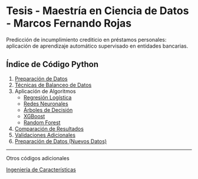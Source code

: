 # Tesis - Maestría en Ciencia de Datos - Marcos Fernando Rojas

Predicción de incumplimiento crediticio en préstamos personales: aplicación de aprendizaje automático supervisado en entidades bancarias.


## Índice de Código Python

1. [Preparación de Datos](./1.%20TESIS%20DE%20INVESTIGACION%20-%20PREPARACIÓN%20DE%20DATOS.ipynb)   
2. [Técnicas de Balanceo de Datos](./3.%20TESIS%20DE%20INVESTIGACION%20-%20TECNICAS%20DE%20BALANCEO%20DE%20DATOS.ipynb)
3. Aplicación de Algoritmos
   - [Regresión Logística](./4.%20TESIS%20DE%20INVESTIGACION%20-%20REGRESION%20LOGISTICA.ipynb)
   - [Redes Neuronales](./7.%20TESIS%20DE%20INVESTIGACION%20-%20REDES%20NEURONALES.ipynb)
   - [Árboles de Decisión](./5.%20TESIS%20DE%20INVESTIGACION%20-%20ARBOLES%20DE%20DECISION.ipynb)
   - [XGBoost](./8.%20TESIS%20DE%20INVESTIGACION%20-%20XGBOOST.ipynb)
   - [Random Forest](./6.%20TESIS%20DE%20INVESTIGACION%20-%20RANDOM%20FOREST.ipynb)
4. [Comparación de Resultados](./10.%20TESIS%20DE%20INVESTIGACION%20-%20COMPARACIÓN%20DE%20RESULTADOS.ipynb)
5. [Validaciones Adicionales](./12.%20TESIS%20DE%20INVESTIGACION%20-%20VALIDACIONES%20ADICIONALES.ipynb)
6. [Preparación de Datos (Nuevos Datos)](./9.%20TESIS%20DE%20INVESTIGACION%20-%20PREPARACIÓN%20DE%20DATOS%20(NUEVOS%20DATOS).ipynb)
                                                                                                                                                                                                                                                                                                 
---

Otros códigos adicionales 

[Ingeniería de Características](./2.%20TESIS%20DE%20INVESTIGACION%20-%20INGENIERIA%20DE%20CARACTERISTICAS.ipynb)



